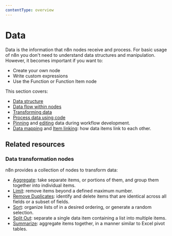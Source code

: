 ```yaml
---
contentType: overview
---
```


# Data

Data is the information that n8n nodes receive and process. For basic usage of n8n you don't need to understand data structures and manipulation. However, it becomes important if you want to:

 - Create your own node
 - Write custom expressions
 - Use the Function or Function Item node

This section covers: 

* [Data structure](/data/data-structure/)
* [Data flow within nodes](/data/data-flow-nodes/)
* [Transforming data](/data/transforming-data/)
* [Process data using code](/data/code/)
* [Pinning](/data/data-pinning/) and [editing](/data/data-editing/) data during workflow development.
* [Data mapping](/data/data-mapping/data-mapping-ui/) and [Item linking](/data/data-mapping/data-item-linking/): how data items link to each other.

## Related resources

### Data transformation nodes

n8n provides a collection of nodes to transform data:

* [Aggregate](/integrations/builtin/core-nodes/n8n-nodes-base.aggregate/): take separate items, or portions of them, and group them together into individual items.
* [Limit](/integrations/builtin/core-nodes/n8n-nodes-base.aggregate/): remove items beyond a defined maximum number.
* [Remove Duplicates](/integrations/builtin/core-nodes/n8n-nodes-base.removeduplicates/): identify and delete items that are identical across all fields or a subset of fields.
* [Sort](/integrations/builtin/core-nodes/n8n-nodes-base.sort/): organize lists of in a desired ordering, or generate a random selection.
* [Split Out](/integrations/builtin/core-nodes/n8n-nodes-base.splitout/): separate a single data item containing a list into multiple items.
* [Summarize](/integrations/builtin/core-nodes/n8n-nodes-base.summarize/): aggregate items together, in a manner similar to Excel pivot tables. 
